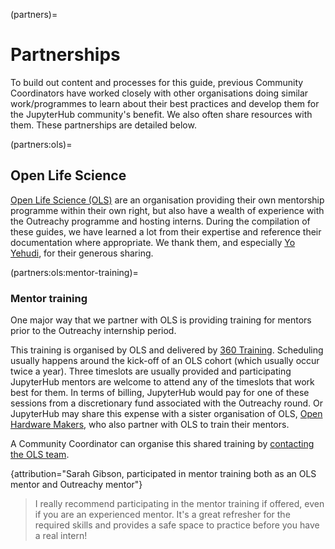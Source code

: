 (partners)=

# Partnerships

To build out content and processes for this guide, previous Community Coordinators
have worked closely with other organisations doing similar work/programmes to
learn about their best practices and develop them for the JupyterHub community's
benefit. We also often share resources with them. These partnerships are
detailed below.

(partners:ols)=

## Open Life Science

[Open Life Science (OLS)](https://openlifesci.org/) are an organisation
providing their own mentorship programme within their own right, but also
have a wealth of experience with the Outreachy programme and hosting interns.
During the compilation of these guides, we have learned a lot from their
expertise and reference their documentation where appropriate. We thank them,
and especially [Yo Yehudi](https://yo-yehudi.com/), for their generous sharing.

(partners:ols:mentor-training)=

### Mentor training

One major way that we partner with OLS is providing training for mentors prior
to the Outreachy internship period.

This training is organised by OLS and delivered by [360 Training](https://360training.co.uk/).
Scheduling usually happens around the kick-off of an OLS cohort (which usually
occur twice a year). Three timeslots are usually provided and participating
JupyterHub mentors are welcome to attend any of the timeslots that work best
for them. In terms of billing, JupyterHub would pay for one of these sessions
from a discretionary fund associated with the Outreachy round. Or JupyterHub
may share this expense with a sister organisation of OLS,
[Open Hardware Makers](https://openhardware.space/), who also partner with
OLS to train their mentors.

A Community Coordinator can organise this shared training by [contacting the
OLS team](mailto:team@openlifesci.org).

{attribution="Sarah Gibson, participated in mentor training both as an OLS mentor and Outreachy mentor"}

> I really recommend participating in the mentor training if offered, even if
> you are an experienced mentor. It's a great refresher for the required skills
> and provides a safe space to practice before you have a real intern!
